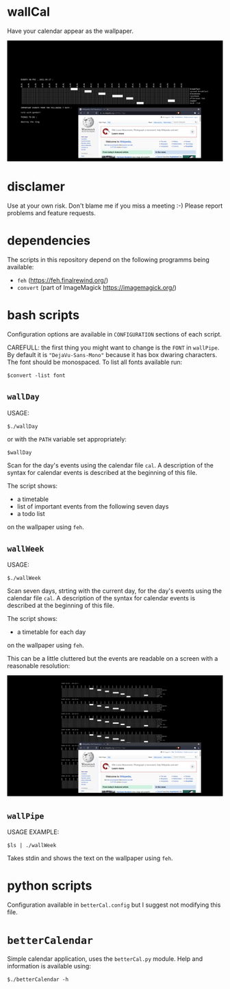# wallCal

Have your calendar appear as the wallpaper.

![](day.png)

# disclamer 

Use at your own risk. Don't blame me if you miss a meeting :-)
Please report problems and feature requests.

# dependencies

The scripts in this repository depend 
on the following programms being available:

- `feh` (<https://feh.finalrewind.org/>)
- `convert` (part of ImageMagick <https://imagemagick.org/>)

# bash scripts

Configuration options are available 
in `CONFIGURATION` sections of each script.

CAREFULL: the first thing you might want
to change is the `FONT` in `wallPipe`.
By default it is `"DejaVu-Sans-Mono"`
because it has box dwaring characters.
The font should be monospaced.
To list all fonts available run:

```
$convert -list font
```

## `wallDay`

USAGE: 

```
$./wallDay
```

or with the `PATH` variable set appropriately:

```
$wallDay
```

Scan for the day's events using the
calendar file `cal`. A description
of the syntax for calendar events
is described at the beginning of
this file.

The script shows:

  - a timetable
  - list of important events from 
    the following seven days
  - a todo list

on the wallpaper using `feh`.

## `wallWeek`

USAGE: 

```
$./wallWeek
```

Scan seven days, strting with the current day,
for the day's events using the
calendar file `cal`. A description
of the syntax for calendar events
is described at the beginning of
this file.

The script shows:

  - a timetable for each day

on the wallpaper using `feh`.

This can be a little cluttered but the
events are readable on a screen with 
a reasonable resolution:

![](week.png)

## `wallPipe`

USAGE EXAMPLE: 

```
$ls | ./wallWeek
```

Takes stdin and shows the text
on the wallpaper using `feh`.

# python scripts

Configuration available in `betterCal.config`
but I suggest not modifying this file.

# `betterCalendar`

Simple calendar application, uses the
`betterCal.py` module. Help and information
is available using:

```
$./betterCalendar -h
```



